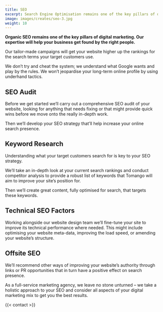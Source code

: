 ```yaml
---
title: SEO
excerpt: Search Engine Optimisation remains one of the key pillars of digital marketing. Our expertise will help your business be found for the right searches by the right people.
image: images/creates/seo-3.jpg
weight: 10
---
```


**Organic SEO remains one of the key pillars of digital marketing. Our expertise will help your business get found by the right people.**

Our tailor-made campaigns will get your website higher up the rankings for the search terms your target customers use.

We don’t try and cheat the system; we understand what Google wants and play by the rules. We won’t jeopardise your long-term online profile by using underhand tactics.

## SEO Audit
Before we get started we’ll carry out a comprehensive SEO audit of your website, looking for anything that needs fixing or that might provide quick wins before we move onto the really in-depth work.

Then we’ll develop your SEO strategy that’ll help increase your online search presence.

## Keyword Research
Understanding what your target customers search for is key to your SEO strategy.

We’ll take an in-depth look at your current search rankings and conduct competitor analysis to provide a robust list of keywords that Tomango will aim to improve your site’s position for.

Then we’ll create great content, fully optimised for search, that targets these keywords.

## Technical SEO Factors
Working alongside our website design team we’ll fine-tune your site to improve its technical performance where needed. This might include optimising your website meta-data, improving the load speed, or amending your website’s structure.

## Offsite SEO
We’ll recommend other ways of improving your website’s authority through links or PR opportunities that in turn have a positive effect on search presence.

As a full-service marketing agency, we leave no stone unturned – we take a holistic approach to your SEO and consider all aspects of your digital marketing mix to get you the best results.

{{< contact >}}
